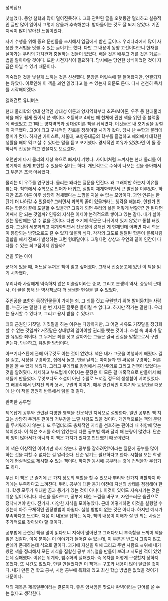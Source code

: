 성학집요

낯설었다. 동양 철학과 많이 멀어진듯하다. 그와 관련된 글을 오랫동안 멀리하고 실용적인 글만 많이 읽어서 그렇지 않을까 추측해본다. 받아들이는 것도 잘 되지 않았다. 기존 지식이 많이 얕아진 느낌이었다.

자기 수행을 위해 중요 문헌들을 초서해서 임금에게 받친 글이다. 우리나라에서 많이 사용한 초서법을 맛볼 수 있는 글이기도 했다. 다만 그 내용이 동양 고전이다보니 현재를 살아가는 우리의 가치관과 충돌하는 것들이 있었다. 배울 것은 배우고 거를 것은 거르는 법을 알아야할 것이다. 또한 사전지식이 필요하다. 당시에는 당연한 상식이었던 것이 지금은 아닐 수 있기 때문이다.

익숙했던 것을 낯설게 느끼는 것은 신선했다. 문장은 머릿속에 잘 들어왔지만, 연결되지는 않았다. 이로인해 이 책을 과연 읽었다고 볼 수 있는지 의문도 든다. 다시 천천히 독서를 시작해야겠다.


앨러건트 유니버스

현대 물리학의 양대 산맥인 상대성 이론과 양자역학부터 초끈/M이론, 우주 등 현대물리학을 매우 쉽게 풀어서 쓴 책이다. 초등학교 4학년 때 천체에 관한 책을 읽던 중 블랙홀에 빠졌었고 고 1때는 양자역학과 상대성이론 책을 뒤적였다. 이것들은 내 호기심을 강렬히 자극했다. 고3이 되고 구체적인 진로를 정해야할 시기가 왔다. 당시 난 수학과 물리에 흥미가 컸다. 하지만 카이스트, 서울대, 포항공대급의 학부를 졸업하고 해외에서 대학원 생활을 해야 먹고 살 수 있다는 말을 듣고 포기했다. 경제적인 여유가 있었다면 이 둘 중 하나의 전공을 하고 있을지도 모르겠다.

오랜만에 다시 물리의 세상 속으로 빠져서 기뻤다. 사이비처럼 느껴지는 현대 물리를 이렇게까지 쉽게 표현할 수 있을까 싶기도 하다. 개인적으로 수식이 나오는 것을 좋아해서 그 부분은 조금 아쉬었다.

물리는 이 우주를 연구한다. 물리는 왜라는 질문을 던진다. 왜 그래야만 하는지 이유를 찾는다. 척학에서 수학으로 언어가 바뀌고, 실험이 체계화되면서 큰 발전을 이루었다. 하지만 초끈 이론 이후 상당히 정체됐다는 느낌을 지울 수 없는 모양이다. 과연 인류는 한 단계 더 나아갈 수 있을까? 그러면서 과학의 끝이 있을까라는 생각을 해본다. 언젠가 인류는 학문의 끝에 도달할 수 있을까? 그렇게 되면 우리의 삶은 어떻게 변할까? 안 된다면 어째서 안 되는 것일까? 인류의 지식은 이제야 본격적으로 쌓이고 있는 같다. 내가 살아있는 동안에는 알 수 없을 것이다. 다만 초기에 학문은 나뉘어져 있지 않았고 통합 돼있었다. 그것이 세분화되고 체계화되면서 전문성이 강해진 게 현재인데 어쩌면 다시 학문이 통합되는 방향으로도 갈 수 있지 않을까 싶다. 각각의 고도로 발달된 학문이 블록처럼 결합을 해서 진보가 발생하는 그런 형태말이다. 그렇다면 상상과 우연의 끝이 인간이 다다를 수 있는 최고점이지 않을까?


연을 쫓는 아이

군대에 있을 때, 어느날 두꺼운 책이 읽고 싶어졌다. 그래서 진중문고에 있던 이 책을 읽기 시작했다.

우리나라 사람에게 익숙하지 않은 이슬람이라는 종교, 그리고 분쟁의 역사, 중동의 근대사. 이 글을 통해 난 역사책보다 더 생생한 현실을 알 수 있었다.

주인공을 포함한 등장인물들이 가지는 죄. 그 죄를 짓고 구원받기 위해 발버둥치는 사람들. 누군가는 말한다 한 번 저지른 잘못은 돌이킬 수 없다고. 하지만 작가는 말한다. 우리는 용서할 수 있다고, 그리고 용서 받을 수 있다고.

죄의 근원인 거짓말. 거짓말을 하는 이유는 다양하지만, 그 어떤 사유도 거짓말을 정당화할 수 없는 것일까? 거짓말은 상대방의 알아야할 권리를 뺏는 것이다. 소설 속 바바가 말한 유일한 죄이다. 그 무거운 죄를 짓고 살아가는 그들은 결국 진실을 말함으로서 구원 받는다. 단순하고, 유일한 방법이다.

아프기나스탄에 관해 아무것도 아는 것이 없었다. 책은 내가 그곳을 여행하게 해줬다. 길을 걷고, 시장을 구경하고, 집에서 놀고, 연을 날리는 아이들과 연 싸움을 구경하는 어른들을 볼 수 있게 해줬다. 그리고 쿠데타로 왕정에서 공산주의로 그리고 전쟁이 있었다는 것을 알려줬다. 세세하고 부드럽게 이어지는 문장은 이 모든 걸 매혹적으로 만들어서 빠져들게 만들었다. 무엇보다도 소설이 아닌 수필로 느껴질 정도의 생생함이 베여있었다. 그 배경속에서 던져진 죄와 용서, 구원의 이야기. 매우 인간적인 이야기와 등장인물 때문에 난 이 책을 영원히 반복해서 읽을 것 같다.



완벽한 공부법

제목답게 공부와 관련된 다양한 영역을 전문적인 지식으로 설명한다. 일반 공부법 책 치고는 상당히 두꺼운 편이라 거부감을 느낄 사람도 있을 것이다. 개인적으로는 책의 분량을 무서워하지 않는다. 또 두껍더라도 총체적인 지식을 선호하는 편이라 내 취향에 맞는 책이었다. 이 책은 초서를 하며 읽었는데 다른 공부법 책과 달리 꽤 분량이 많았다. 단순히 양이 많아서가 아니라 이 책은 가치가 있다고 판단했기 때문이었다.

이 책은 이상적인 이야기만 하지 않는다. 공부를 잘하려면?이라는 질문에 공부를 많이 하는 것을 피할 수 없다는 걸 알려준다. 단순 암기도 필요하다고 한다. 시험을 보는 학생에게 현실적으로 제시할 수 있는 책이다. 하지만 동시에 공부라는 것에 겁먹을가 무섭기도 하다.

우선 이 책은 큰 줄기에 큰 가지 정도의 역할을 할 수 있으나 뿌리와 잔가지 역할까지 하기에는 부족하다고 느껴진다. 뿌리. 공부에 대한 동기 이전에 자신의 상태를 점검해야 한다. 학생 모두가 위대한 꿈과 동기가 있는 것이 아니다. 이것이 있어도 지속시키는 것은 쉬운 일이 아니다. 자신을 돌아보고, 공부에 대한 느낌을 바꾸고, 자연스러운 습관으로 정착시켜야 한다. 잔가지. 다양한 지식을 모아놓았다. 근데 어떻게하면 이것을 실행할 수 있는지 아주 구체적인 권장방법이 아쉽다. 실행 방법이 없는 것은 아니다. 하지만 예시가 부족하다고 느낀다. 처음 이 내용을 접하는 독자, 책의 내용이 이해가 잘 안 되는 사람은 추가적으로 찾아봐야 할 것이다.

공부법에 관련된 책을 많이 읽다보니 지식이 많아졌고 그러다보니 부족함을 느끼며 책을 읽은 것같다. 이쪽 분야는 이 이야기가 들어갈 수 있는데, 이 부분은 반드시 그렇지 않고 반례가 존재하는데 식으로 말이다. 과거에 자신을 위해 그리고 주변 사람으 ㄹ위해 내가 봤던 책을 정리해서 모든 지식을 집합한 공부 메뉴얼을 만들어 보려고 시도한 적이 있었는데 실패했다. 이유는 위계화, 범주화의 실패였다. 즉 목차를 어떻게 구성할지 정하지 못했다. 또 시간도 없었다. 만일 만들었다면 이 책과는 구조와 내용이 많이 달랐을 것이다. 내가 만든 건 학교 공부, 시험 공부에 특화돼 있고 최신 학습 방법은 없었을 것이기 때문이다.

책의 제목은 제목일뿐이라는 결론이다. 좋은 양서임은 맞으나 완벽이라는 단어를 쓸 수는 없다고 생각한다.
